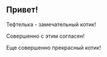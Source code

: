 ## Привет!

Тефтелька - замечательный котик!

Совершенно с этим согласен!

Еще совершенно прекрасный котик!
